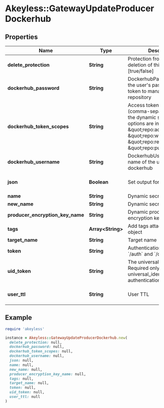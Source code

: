 # Akeyless::GatewayUpdateProducerDockerhub

## Properties

| Name | Type | Description | Notes |
| ---- | ---- | ----------- | ----- |
| **delete_protection** | **String** | Protection from accidental deletion of this item [true/false] | [optional] |
| **dockerhub_password** | **String** | DockerhubPassword is either the user&#39;s password access token to manage the repository | [optional] |
| **dockerhub_token_scopes** | **String** | Access token scopes list (comma-separated) to give the dynamic secret valid options are in \&quot;repo:admin\&quot;, \&quot;repo:write\&quot;, \&quot;repo:read\&quot;, \&quot;repo:public_read\&quot; | [optional] |
| **dockerhub_username** | **String** | DockerhubUsername is the name of the user in dockerhub | [optional] |
| **json** | **Boolean** | Set output format to JSON | [optional][default to false] |
| **name** | **String** | Dynamic secret name |  |
| **new_name** | **String** | Dynamic secret name | [optional] |
| **producer_encryption_key_name** | **String** | Dynamic producer encryption key | [optional] |
| **tags** | **Array&lt;String&gt;** | Add tags attached to this object | [optional] |
| **target_name** | **String** | Target name | [optional] |
| **token** | **String** | Authentication token (see &#x60;/auth&#x60; and &#x60;/configure&#x60;) | [optional] |
| **uid_token** | **String** | The universal identity token, Required only for universal_identity authentication | [optional] |
| **user_ttl** | **String** | User TTL | [optional][default to &#39;60m&#39;] |

## Example

```ruby
require 'akeyless'

instance = Akeyless::GatewayUpdateProducerDockerhub.new(
  delete_protection: null,
  dockerhub_password: null,
  dockerhub_token_scopes: null,
  dockerhub_username: null,
  json: null,
  name: null,
  new_name: null,
  producer_encryption_key_name: null,
  tags: null,
  target_name: null,
  token: null,
  uid_token: null,
  user_ttl: null
)
```

